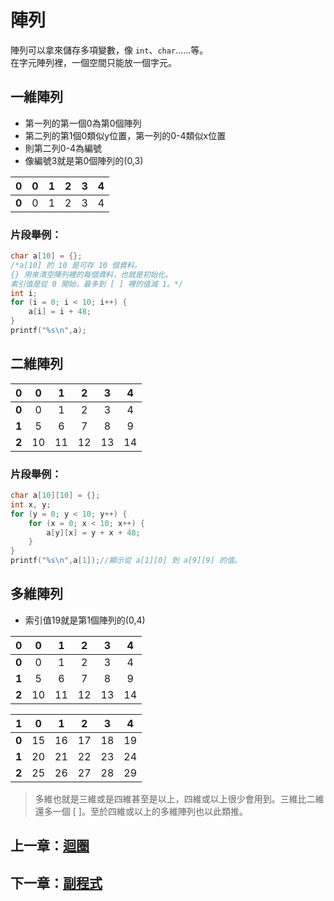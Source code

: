 # 陣列

陣列可以拿來儲存多項變數，像 `int`、`char`……等。  
在字元陣列裡，一個空間只能放一個字元。

## 一維陣列

- 第一列的第一個0為第0個陣列
- 第二列的第1個0類似y位置，第一列的0-4類似x位置
- 則第二列0-4為編號
- 像編號3就是第0個陣列的(0,3)

|0|0|1|2|3|4|
|:----:|:----:|:----:|:----:|:----:|:----:|
|**0**|0|1|2|3|4|

### 片段舉例：

```c
char a[10] = {};
/*a[10] 的 10 是可存 10 個資料。
{} 用來清空陣列裡的每個資料，也就是初始化。
索引值是從 0 開始，最多到 [ ] 裡的值減 1。*/
int i;
for (i = 0; i < 10; i++) {
    a[i] = i + 48;
}
printf("%s\n",a);
```

## 二維陣列

|0|0|1|2|3|4|
|:----:|:----:|:----:|:----:|:----:|:----:|
|**0**|0|1|2|3|4|
|**1**|5|6|7|8|9|
|**2**|10|11|12|13|14|

### 片段舉例：

```c
char a[10][10] = {};
int x, y;
for (y = 0; y < 10; y++) {
    for (x = 0; x < 10; x++) {
        a[y][x] = y + x + 48;
    }
}
printf("%s\n",a[1]);//顯示從 a[1][0] 到 a[9][9] 的值。
```

## 多維陣列

- 索引值19就是第1個陣列的(0,4)

|0|0|1|2|3|4|
|:----:|:----:|:----:|:----:|:----:|:----:|
|**0**|0|1|2|3|4|
|**1**|5|6|7|8|9|
|**2**|10|11|12|13|14|

|1|0|1|2|3|4|
|:----:|:----:|:----:|:----:|:----:|:----:|
|**0**|15|16|17|18|19|
|**1**|20|21|22|23|24|
|**2**|25|26|27|28|29|

> 多維也就是三維或是四維甚至是以上，四維或以上很少會用到。三維比二維還多一個 [ ]。至於四維或以上的多維陣列也以此類推。

## 上一章：[迴圈](https://github.com/xixa3333/C-Textbook/blob/main/%E8%BF%B4%E5%9C%88.md)
## 下一章：[副程式](https://github.com/xixa3333/C-Textbook/blob/main/%E5%89%AF%E7%A8%8B%E5%BC%8F.md)
